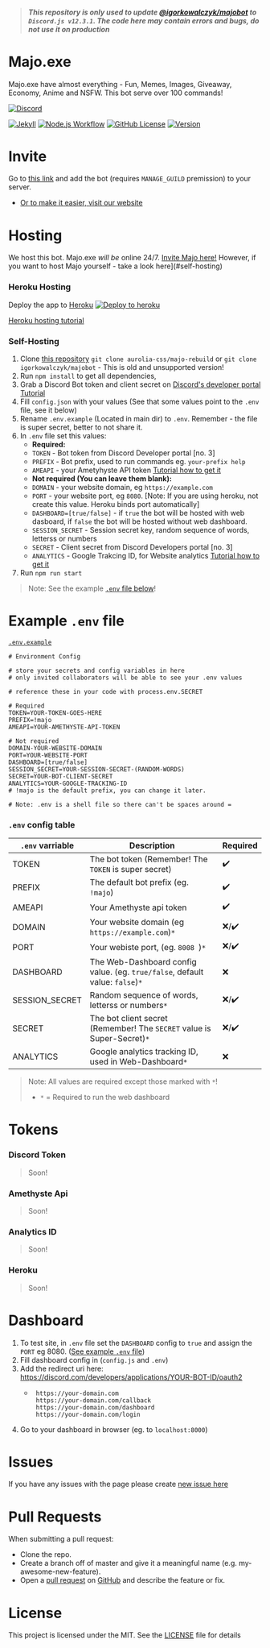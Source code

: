 > #### *This repository is only used to update [@igorkowalczyk/majobot](https://github.com/igorkowalczyk/majobot) to `Discord.js v12.3.1`. The code here may contain errors and bugs, do not use it on production*

# Majo.exe

Majo.exe have almost everything - Fun, Memes, Images, Giveaway, Economy, Anime and NSFW. This bot serve over 100 commands!

[![Discord](https://discord.com/api/guilds/666599184844980224/widget.png?style=banner2)](https://majoexe.herokuapp.com/server)

[![Jekyll](https://github.com/aurolia-css/majo-rebuild/workflows/Jekyll/badge.svg)](https://majoexe.herokuapp.com/)
[![Node.js Workflow](https://github.com/aurolia-css/majo-rebuild/workflows/Node.js%20Workflow/badge.svg)](https://majoexe.herokuapp.com/)
[![GitHub License](https://img.shields.io/github/license/aurolia-css/majo-rebuild?color=%2334D058&logo=github&logoColor=959DA5&labelColor=24292E)](https://majoexe.herokuapp.com/)
[![Version](https://img.shields.io/github/package-json/v/aurolia-css/majo-rebuild?color=%2334D058&logo=github&logoColor=959DA5&labelColor=24292E)](https://github.com/aurolia-css/majo-rebuild/releases)

# Invite

Go to [this link](https://discord.com/oauth2/authorize/?permissions=4294967287&scope=bot&client_id=681536055572430918) and add the bot (requires `MANAGE_GUILD` premission) to your server.
 - [Or to make it easier, visit our website](https://majoexe.herokuapp.com/)
# Hosting

We host this bot. Majo.exe *will be* online 24/7. [Invite Majo here!](#invite)
However, if you want to host Majo yourself - take a look here](#self-hosting)

### Heroku Hosting
Deploy the app to [Heroku](https://heroku.com)
[![Deploy to heroku](https://www.herokucdn.com/deploy/button.png)](https://heroku.com/deploy?template=https://github.com/aurolia-css/majo-rebuild/tree/master)

[Heroku hosting tutorial](#heroku)

### Self-Hosting

1. Clone [this repository](https://github.com/aurolia-css/majo-rebuild)
   `git clone aurolia-css/majo-rebuild` or `git clone igorkowalczyk/majobot` - This is old and unsupported version!
2. Run `npm install` to get all dependencies,
3. Grab a Discord Bot token and client secret on [Discord's developer portal](https://discord.com/developers/applications) [Tutorial](#discord-token)
4. Fill `config.json` with your values (See that some values point to the `.env` file, see it below)
5. Rename `.env.example` (Located in main dir) to `.env`. Remember - the file is super secret, better to not share it.
6. In `.env` file set this values:
    * **Required:**
    * `TOKEN` - Bot token from Discord Developer portal [no. 3]
    * `PREFIX` - Bot prefix, used to run commands eg. `your-prefix help`
    * `AMEAPI` - your Ametyhyste API token [Tutorial how to get it](#ameapi-token)
    * **Not required (You can leave them blank):**
    * `DOMAIN` - your website domain, eg `https://example.com`
    * `PORT` - your website port, eg `8080`. [Note: If you are using heroku, not create this value. Heroku binds port automatically]
    * `DASHBOARD=[true/false]` - if `true` the bot will be hosted with web dasboard, if `false` the bot will be hosted without web dashboard.
    * `SESSION_SECRET` - Session secret key, random sequence of words, letterss or numbers
    * `SECRET` - Client secret from Discord Developers portal [no. 3]
    * `ANALYTICS` - Google Trakcing ID, for Website analytics [Tutorial how to get it](#analytics-id)
7. Run `npm run start`
> Note: See the example [`.env` file below](#example-env-file)!

# Example `.env` file

[`.env.example`](https://github.com/aurolia-css/majo-rebuild/blob/master/.env.example)

```
# Environment Config

# store your secrets and config variables in here
# only invited collaborators will be able to see your .env values

# reference these in your code with process.env.SECRET

# Required
TOKEN=YOUR-TOKEN-GOES-HERE
PREFIX=!majo
AMEAPI=YOUR-AMETHYSTE-API-TOKEN

# Not required
DOMAIN-YOUR-WEBSITE-DOMAIN
PORT=YOUR-WEBSITE-PORT
DASHBOARD=[true/false]
SESSION_SECRET=YOUR-SESSION-SECRET-(RANDOM-WORDS)
SECRET=YOUR-BOT-CLIENT-SECRET
ANALYTICS=YOUR-GOOGLE-TRACKING-ID
# !majo is the default prefix, you can change it later.

# Note: .env is a shell file so there can't be spaces around =

```

### `.env` config table
| `.env` varriable | Description | Required |
|---|---|---|
| TOKEN | The bot token (Remember! The `TOKEN` is super secret) | :heavy_check_mark: |
| PREFIX | The default bot prefix (eg. `!majo`) | :heavy_check_mark: |
| AMEAPI | Your Amethyste api token | :heavy_check_mark: |
| DOMAIN | Your website domain (eg `https://example.com`)`*` | :x:/:heavy_check_mark: |
| PORT| Your webiste port, (eg. `8008 `)`*`| :x:/:heavy_check_mark: |
| DASHBOARD | The Web-Dashboard config value. (eg. `true/false`, default value: `false`)`*` | :x: |
| SESSION_SECRET | Random sequence of words, letterss or numbers`*` | :x:/:heavy_check_mark: |
| SECRET | The bot client secret (Remember! The `SECRET` value is Super-Secret)`*` | :x:/:heavy_check_mark: |
| ANALYTICS | Google analytics tracking ID, used in Web-Dashboard`*` | :x: |
> Note: All values are required except those marked with `*`!
> - `*` = Required to run the web dashboard


# Tokens

### Discord Token
> Soon!

### Amethyste Api
> Soon!

### Analytics ID
> Soon!
> 
### Heroku
> Soon!

# Dashboard

1. To test site, in `.env` file set the `DASHBOARD` config to `true` and assign the `PORT` eg 8080. ([See example `.env` file](#example-env-file))
2. Fill dashboard config in (`config.js` and `.env`)
3. Add the redirect uri here: https://discord.com/developers/applications/YOUR-BOT-ID/oauth2
    * ```
       https://your-domain.com
       https://your-domain.com/callback
       https://your-domain.com/dashboard
       https://your-domain.com/login
      ```
4. Go to your dashboard in browser (eg. to `localhost:8000`)

# Issues
If you have any issues with the page please create [new issue here](https://github.com/aurolia-css/majo-rebuild/issues)

# Pull Requests
When submitting a pull request:
- Clone the repo.
- Create a branch off of master and give it a meaningful name (e.g. my-awesome-new-feature).
- Open a [pull request](https://github.com/aurolia-css/majo-rebuild/pulls) on [GitHub](https://github.com) and describe the feature or fix.

# License
This project is licensed under the MIT. See the [LICENSE](https://github.com/aurolia-css/majo-rebuild/blob/master/license.md) file for details